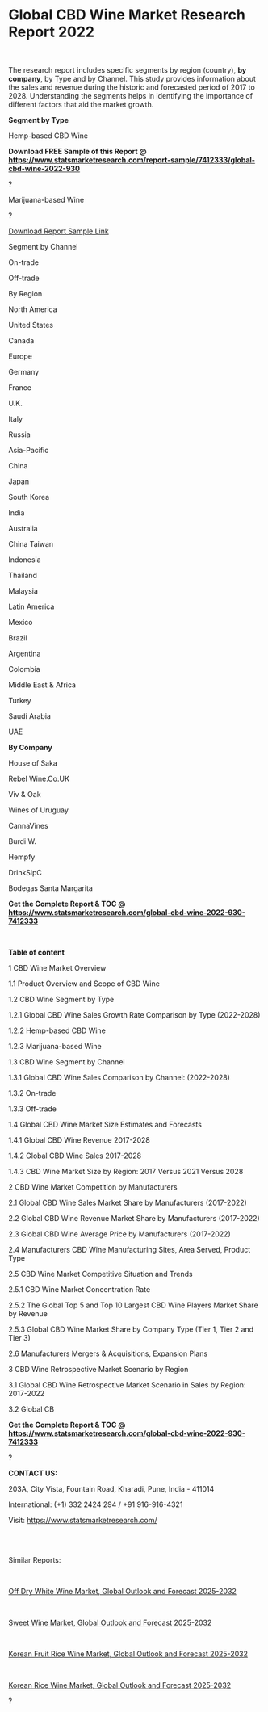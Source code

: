 <h1>Global CBD Wine Market Research Report 2022</h1><br/><p>The research report includes specific segments by region (country), <strong>by company</strong>, by Type and by Channel. This study provides information about the sales and revenue during the historic and forecasted period of 2017 to 2028. Understanding the segments helps in identifying the importance of different factors that aid the market growth.</p>
 
 
 
 <p><strong>Segment by Type</strong></p>
 
 
 
 <p>Hemp-based CBD Wine</p>
 
 
 
 <div><b>Download FREE Sample of this Report @ <a href="https://www.statsmarketresearch.com/download-free-sample/7412333/global-cbd-wine-2022-930">https://www.statsmarketresearch.com/report-sample/7412333/global-cbd-wine-2022-930</a></b></div>
 
 
 
 <p>? </p>
 
 
 
 <p>Marijuana-based Wine</p>
 
 
 
 <p>? </p>
 
 
 
 <p><a href="https://www.statsmarketresearch.com/download-free-sample/7412333/global-cbd-wine-2022-930">Download Report Sample Link</a></p>
 
 
 
 <p>Segment by Channel</p>
 
 
 
 <p>On-trade</p>
 
 
 
 <p>Off-trade</p>
 
 
 
 <p>By Region</p>
 
 
 
 <p>North America</p>
 
 
 
 <p>United States</p>
 
 
 
 <p>Canada</p>
 
 
 
 <p>Europe</p>
 
 
 
 <p>Germany</p>
 
 
 
 <p>France</p>
 
 
 
 <p>U.K.</p>
 
 
 
 <p>Italy</p>
 
 
 
 <p>Russia</p>
 
 
 
 <p>Asia-Pacific</p>
 
 
 
 <p>China</p>
 
 
 
 <p>Japan</p>
 
 
 
 <p>South Korea</p>
 
 
 
 <p>India</p>
 
 
 
 <p>Australia</p>
 
 
 
 <p>China Taiwan</p>
 
 
 
 <p>Indonesia</p>
 
 
 
 <p>Thailand</p>
 
 
 
 <p>Malaysia</p>
 
 
 
 <p>Latin America</p>
 
 
 
 <p>Mexico</p>
 
 
 
 <p>Brazil</p>
 
 
 
 <p>Argentina</p>
 
 
 
 <p>Colombia</p>
 
 
 
 <p>Middle East & Africa</p>
 
 
 
 <p>Turkey</p>
 
 
 
 <p>Saudi Arabia</p>
 
 
 
 <p>UAE</p>
 
 
 
 <p><strong>By Company</strong></p>
 
 
 
 <p>House of Saka</p>
 
 
 
 <p>Rebel Wine.Co.UK</p>
 
 
 
 <p>Viv & Oak</p>
 
 
 
 <p>Wines of Uruguay</p>
 
 
 
 <p>CannaVines</p>
 
 
 
 <p>Burdi W.</p>
 
 
 
 <p>Hempfy</p>
 
 
 
 <p>DrinkSipC</p>
 
 
 
 <p>Bodegas Santa Margarita</p>
 
 
 
 <div><b>Get the Complete Report & TOC @ <a href="https://www.statsmarketresearch.com/global-cbd-wine-2022-930-7412333">https://www.statsmarketresearch.com/global-cbd-wine-2022-930-7412333</a></b></div>
 
 
 
 <p><br />
 
 <b>Table of content</b></p>
 
 
 
 <p>1 CBD Wine Market Overview<br />
 
 1.1 Product Overview and Scope of CBD Wine<br />
 
 1.2 CBD Wine Segment by Type<br />
 
 1.2.1 Global CBD Wine Sales Growth Rate Comparison by Type (2022-2028)<br />
 
 1.2.2 Hemp-based CBD Wine<br />
 
 1.2.3 Marijuana-based Wine<br />
 
 1.3 CBD Wine Segment by Channel<br />
 
 1.3.1 Global CBD Wine Sales Comparison by Channel: (2022-2028)<br />
 
 1.3.2 On-trade<br />
 
 1.3.3 Off-trade<br />
 
 1.4 Global CBD Wine Market Size Estimates and Forecasts<br />
 
 1.4.1 Global CBD Wine Revenue 2017-2028<br />
 
 1.4.2 Global CBD Wine Sales 2017-2028<br />
 
 1.4.3 CBD Wine Market Size by Region: 2017 Versus 2021 Versus 2028<br />
 
 2 CBD Wine Market Competition by Manufacturers<br />
 
 2.1 Global CBD Wine Sales Market Share by Manufacturers (2017-2022)<br />
 
 2.2 Global CBD Wine Revenue Market Share by Manufacturers (2017-2022)<br />
 
 2.3 Global CBD Wine Average Price by Manufacturers (2017-2022)<br />
 
 2.4 Manufacturers CBD Wine Manufacturing Sites, Area Served, Product Type<br />
 
 2.5 CBD Wine Market Competitive Situation and Trends<br />
 
 2.5.1 CBD Wine Market Concentration Rate<br />
 
 2.5.2 The Global Top 5 and Top 10 Largest CBD Wine Players Market Share by Revenue<br />
 
 2.5.3 Global CBD Wine Market Share by Company Type (Tier 1, Tier 2 and Tier 3)<br />
 
 2.6 Manufacturers Mergers & Acquisitions, Expansion Plans<br />
 
 3 CBD Wine Retrospective Market Scenario by Region<br />
 
 3.1 Global CBD Wine Retrospective Market Scenario in Sales by Region: 2017-2022<br />
 
 3.2 Global CB</p>
 
 
 
 <div><b>Get the Complete Report & TOC @ <a href="https://www.statsmarketresearch.com/global-cbd-wine-2022-930-7412333">https://www.statsmarketresearch.com/global-cbd-wine-2022-930-7412333</a></b></div>
 
 
 
 <p>? </p>
 
 
 
 <p><b>CONTACT US:</b><br />
 
 203A, City Vista, Fountain Road, Kharadi, Pune, India - 411014<br />
 
 International: (+1) 332 2424 294 / +91 916-916-4321<br />
 
 Visit: <a href="https://www.statsmarketresearch.com/">https://www.statsmarketresearch.com/</a><br />
 
 <br />
 
 <br />
 
 Similar Reports:<br />
 
 <br />
 
 <a href="https://www.statsmarketresearch.com/global-off-dry-white-wine-forecast-2025-2032-229-8036369">Off Dry White Wine Market, Global Outlook and Forecast 2025-2032</a><br />
 
 <br />
 
 <a href="https://www.statsmarketresearch.com/global-sweet-wine-forecast-2025-2032-861-8036208">Sweet Wine Market, Global Outlook and Forecast 2025-2032</a><br />
 
 <br />
 
 <a href="https://www.statsmarketresearch.com/global-korean-fruit-rice-wine-forecast-2025-2032-774-8033633">Korean Fruit Rice Wine Market, Global Outlook and Forecast 2025-2032</a><br />
 
 <br />
 
 <a href="https://www.statsmarketresearch.com/global-korean-rice-wine-forecast-2025-2032-162-8033634">Korean Rice Wine Market, Global Outlook and Forecast 2025-2032</a><br />
 
 ? </p>